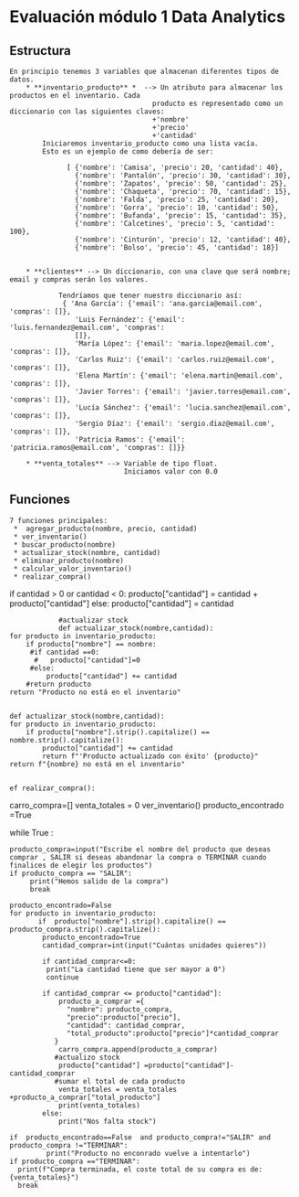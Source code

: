  
# Evaluación módulo 1 Data Analytics

 ## Estructura
    En principio tenemos 3 variables que almacenan diferentes tipos de datos.
        * **inventario_producto** *  --> Un atributo para almacenar los productos en el inventario. Cada
                                       producto es representado como un diccionario con las siguientes claves: 
                                       +'nombre'
                                       +'precio'
                                       +'cantidad'
            Iniciaremos inventario_producto como una lista vacía. 
            Esto es un ejemplo de como debería de ser:

                  [ {'nombre': 'Camisa', 'precio': 20, 'cantidad': 40},
                    {'nombre': 'Pantalón', 'precio': 30, 'cantidad': 30},
                    {'nombre': 'Zapatos', 'precio': 50, 'cantidad': 25},
                    {'nombre': 'Chaqueta', 'precio': 70, 'cantidad': 15},
                    {'nombre': 'Falda', 'precio': 25, 'cantidad': 20},
                    {'nombre': 'Gorra', 'precio': 10, 'cantidad': 50},
                    {'nombre': 'Bufanda', 'precio': 15, 'cantidad': 35},
                    {'nombre': 'Calcetines', 'precio': 5, 'cantidad': 100},
                    {'nombre': 'Cinturón', 'precio': 12, 'cantidad': 40},
                    {'nombre': 'Bolso', 'precio': 45, 'cantidad': 18}]

                           
        * **clientes** --> Un diccionario, con una clave que será nombre; email y compras serán los valores.

                Tendríamos que tener nuestro diccionario así:
                 { 'Ana García': {'email': 'ana.garcia@email.com', 'compras': []},
                    'Luis Fernández': {'email': 'luis.fernandez@email.com', 'compras':
                    []},
                    'María López': {'email': 'maria.lopez@email.com', 'compras': []},
                    'Carlos Ruiz': {'email': 'carlos.ruiz@email.com', 'compras': []},
                    'Elena Martín': {'email': 'elena.martin@email.com', 'compras': []},
                    'Javier Torres': {'email': 'javier.torres@email.com', 'compras': []},
                    'Lucía Sánchez': {'email': 'lucia.sanchez@email.com', 'compras': []},
                    'Sergio Díaz': {'email': 'sergio.diaz@email.com', 'compras': []},
                    'Patricia Ramos': {'email': 'patricia.ramos@email.com', 'compras': []}}     

        * **venta_totales** --> Variable de tipo float.
                                Iniciamos valor con 0.0

 ## Funciones
    
    7 funciones principales:
     *  agregar_producto(nombre, precio, cantidad)
     * ver_inventario()
     * buscar_producto(nombre)
     * actualizar_stock(nombre, cantidad)
     * eliminar_producto(nombre)
     * calcular_valor_inventario()
     * realizar_compra()

 
 
  if cantidad > 0 or cantidad < 0:
                producto["cantidad"] = cantidad + producto["cantidad"]
            else:
                producto["cantidad"] = cantidad

                #actualizar stock
                def actualizar_stock(nombre,cantidad):
    for producto in inventario_producto:
        if producto["nombre"] == nombre: 
         #if cantidad ==0:
          #   producto["cantidad"]=0    
         #else: 
             producto["cantidad"] += cantidad 
        #return producto         
    return "Producto no está en el inventario"   


    def actualizar_stock(nombre,cantidad):
    for producto in inventario_producto:
        if producto["nombre"].strip().capitalize() == nombre.strip().capitalize():  
            producto["cantidad"] += cantidad 
            return f"'Producto actualizado con éxito' {producto}"         
    return f"{nombre} no está en el inventario"


    ef realizar_compra():
 carro_compra=[]
 venta_totales = 0
 ver_inventario() 
 producto_encontrado =True

 while True :
   
    producto_compra=input("Escribe el nombre del producto que deseas comprar , SALIR si deseas abandonar la compra o TERMINAR cuando finalices de elegir los productos")
    if producto_compra == "SALIR":
         print("Hemos salido de la compra")
         break
    
    producto_encontrado=False
    for producto in inventario_producto:          
           if  producto["nombre"].strip().capitalize() == producto_compra.strip().capitalize():
            producto_encontrado=True
            cantidad_comprar=int(input("Cuántas unidades quieres"))

            if cantidad_comprar<=0:
             print("La cantidad tiene que ser mayor a 0")
             continue
              
            if cantidad_comprar <= producto["cantidad"]:
                producto_a_comprar ={
                  "nombre": producto_compra,
                  "precio":producto["precio"],
                  "cantidad": cantidad_comprar,
                  "total_producto":producto["precio"]*cantidad_comprar
               }
                carro_compra.append(producto_a_comprar)
               #actualizo stock
                producto["cantidad"] =producto["cantidad"]-cantidad_comprar
               #sumar el total de cada producto
                venta_totales = venta_totales +producto_a_comprar["total_producto"]
                print(venta_totales)
            else:
                print("Nos falta stock")  

    if  producto_encontrado==False  and producto_compra!="SALIR" and producto_compra !="TERMINAR":        
             print("Producto no enconrado vuelve a intentarlo")
    if producto_compra =="TERMINAR":                 
      print(f"Compra terminada, el coste total de su compra es de: {venta_totales}")  
      break
 